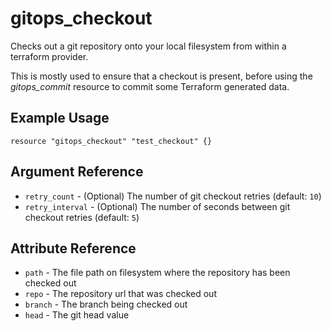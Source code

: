 # <resource name> gitops_checkout

Checks out a git repository onto your local filesystem from within a terraform provider.

This is mostly used to ensure that a checkout is present, before using the _gitops_commit_
resource to commit some Terraform generated data.

## Example Usage

```hcl
resource "gitops_checkout" "test_checkout" {}
```

## Argument Reference

* `retry_count` - (Optional) The number of git checkout retries (default: `10`)
* `retry_interval` - (Optional) The number of seconds between git checkout retries (default: `5`)

## Attribute Reference

* `path` -  The file path on filesystem where the repository has been checked out
* `repo` - The repository url that was checked out
* `branch` - The branch being checked out
* `head` - The git head value